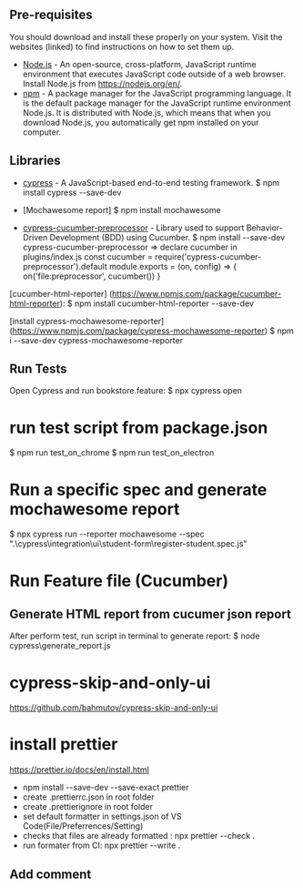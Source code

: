 ## Pre-requisites
You should download and install these properly on your system. Visit the websites (linked) to find instructions on how to set them up.

* [Node.js](https://nodejs.org/en/) - An open-source, cross-platform, JavaScript runtime environment that executes JavaScript code outside of a web browser. Install Node.js from <https://nodejs.org/en/>.
* [npm](https://www.npmjs.com/) - A package manager for the JavaScript programming language. It is the default package manager for the JavaScript runtime environment Node.js. It is distributed with Node.js, which means that when you download Node.js, you automatically get npm installed on your computer.

## Libraries

- [cypress](https://www.cypress.io/) - A JavaScript-based end-to-end testing framework.
$ npm install cypress --save-dev

- [Mochawesome report] 
$ npm install mochawesome

- [cypress-cucumber-preprocessor](https://github.com/TheBrainFamily/cypress-cucumber-example) - Library used to support Behavior-Driven Development (BDD) using Cucumber.
$ npm install --save-dev cypress-cucumber-preprocessor
=> declare cucumber in plugins/index.js
const cucumber = require('cypress-cucumber-preprocessor').default
module.exports = (on, config) => {
on('file:preprocessor', cucumber())
}

[cucumber-html-reporter] (https://www.npmjs.com/package/cucumber-html-reporter):
$ npm install cucumber-html-reporter --save-dev

[install cypress-mochawesome-reporter] (https://www.npmjs.com/package/cypress-mochawesome-reporter)
$ npm i --save-dev cypress-mochawesome-reporter

## Run Tests
Open Cypress and run bookstore.feature:
$ npx cypress open

# run test script from package.json
$ npm run test_on_chrome
$ npm run test_on_electron

# Run a specific spec and generate mochawesome report
$ npx cypress run --reporter mochawesome --spec ".\cypress\integration\ui\student-form\register-student.spec.js"
# Run Feature file (Cucumber)

## Generate HTML report from cucumer json report
After perform test, run script in terminal to generate report:
$ node cypress\generate_report.js

# cypress-skip-and-only-ui
https://github.com/bahmutov/cypress-skip-and-only-ui

# install prettier
https://prettier.io/docs/en/install.html
- npm install --save-dev --save-exact prettier
- create .prettierrc.json in root folder
- create .prettierignore in root folder
- set default formatter in settings.json of VS Code(File/Preferrences/Setting)
- checks that files are already formatted : npx prettier --check .
- run formater from CI: npx prettier --write .

## Add comment
